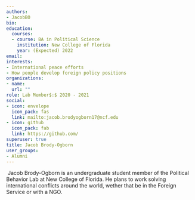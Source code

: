 ```yaml
---
authors:
- JacobBO
bio: 
education:
  courses:
  - course: BA in Political Science
    institution: New College of Florida
    year: (Expected) 2022
email: 
interests:
- International peace efforts
- How people develop foreign policy positions
organizations:
- name: 
  url: ""
role: Lab Member$:$ 2020 - 2021
social:
- icon: envelope
  icon_pack: fas
  link: mailto:jacob.brodyogborn17@ncf.edu
- icon: github
  icon_pack: fab
  link: https://github.com/
superuser: true
title: Jacob Brody-Ogborn
user_groups:
- Alumni
---
```

​
Jacob Brody-Ogborn is an undergraduate student member of the Political Behavior Lab at New College of Florida. He plans to work solving international conflicts around the world, wether that be in the Foreign Service or with a NGO.
​
​

